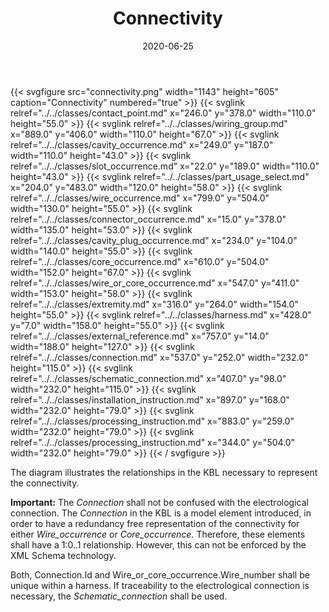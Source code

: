 ﻿---
title: Connectivity
toc: false
type: specs
layout: diagram
date: "2020-06-25"
draft: false
specification: KBL
version: 2.5.sr1
documentType: "Recommendation"
elementType: Diagram
classes:
  - Contact_point
  - Wiring_group
  - Cavity_occurrence
  - Slot_occurrence
  - Part_usage_select
  - Wire_occurrence
  - Connector_occurrence
  - Cavity_plug_occurrence
  - Core_occurrence
  - Wire_or_core_occurrence
  - Extremity
  - Harness
  - External_reference
  - Connection
  - Schematic_connection
  - Installation_instruction
  - Processing_instruction
  - Processing_instruction
menu:
  KBL-2.5.sr1:    
    parent: presentation
    identifier: presentation/connectivity
    weight: 1007 

# Prev/next pager order (if `docs_section_pager` enabled in `params.toml`)
weight: 1007
---
{{< svgfigure src="connectivity.png" width="1143" height="605" caption="Connectivity" numbered="true" >}}
  {{< svglink relref="../../classes/contact_point.md" x="246.0" y="378.0" width="110.0" height="55.0" >}}
  {{< svglink relref="../../classes/wiring_group.md" x="889.0" y="406.0" width="110.0" height="67.0" >}}
  {{< svglink relref="../../classes/cavity_occurrence.md" x="249.0" y="187.0" width="110.0" height="43.0" >}}
  {{< svglink relref="../../classes/slot_occurrence.md" x="22.0" y="189.0" width="110.0" height="43.0" >}}
  {{< svglink relref="../../classes/part_usage_select.md" x="204.0" y="483.0" width="120.0" height="58.0" >}}
  {{< svglink relref="../../classes/wire_occurrence.md" x="799.0" y="504.0" width="130.0" height="55.0" >}}
  {{< svglink relref="../../classes/connector_occurrence.md" x="15.0" y="378.0" width="135.0" height="53.0" >}}
  {{< svglink relref="../../classes/cavity_plug_occurrence.md" x="234.0" y="104.0" width="140.0" height="55.0" >}}
  {{< svglink relref="../../classes/core_occurrence.md" x="610.0" y="504.0" width="152.0" height="67.0" >}}
  {{< svglink relref="../../classes/wire_or_core_occurrence.md" x="547.0" y="411.0" width="153.0" height="58.0" >}}
  {{< svglink relref="../../classes/extremity.md" x="316.0" y="264.0" width="154.0" height="55.0" >}}
  {{< svglink relref="../../classes/harness.md" x="428.0" y="7.0" width="158.0" height="55.0" >}}
  {{< svglink relref="../../classes/external_reference.md" x="757.0" y="14.0" width="188.0" height="127.0" >}}
  {{< svglink relref="../../classes/connection.md" x="537.0" y="252.0" width="232.0" height="115.0" >}}
  {{< svglink relref="../../classes/schematic_connection.md" x="407.0" y="98.0" width="232.0" height="115.0" >}}
  {{< svglink relref="../../classes/installation_instruction.md" x="897.0" y="168.0" width="232.0" height="79.0" >}}
  {{< svglink relref="../../classes/processing_instruction.md" x="883.0" y="259.0" width="232.0" height="79.0" >}}
  {{< svglink relref="../../classes/processing_instruction.md" x="344.0" y="504.0" width="232.0" height="79.0" >}}
{{< / svgfigure >}}
<p> The diagram illustrates the relationships in the KBL necessary to represent the connectivity.      </p>      <p> <b>Important:</b> The <i>Connection</i> shall not be confused with the electrological connection. The <i>Connection</i> in the KBL&#160;is a model element introduced, in order to have a redundancy free representation of the connectivity for either <i>Wire_occurrence</i> or <i>Core_occurrence. </i>Therefore, these elements shall have a 1:0..1 relationship. However, this can not be enforced by the XML&#160;Schema technology.      </p>      <p> Both, Connection.Id and Wire_or_core_occurrence.Wire_number shall be unique within a harness. If traceability to the electrological connection is necessary, the <i>Schematic_connection</i> shall be used.      </p>      <p> &#160;      </p>